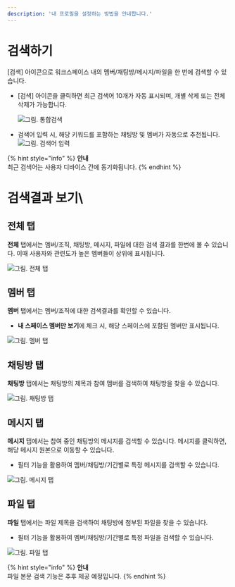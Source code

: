 ```yaml
---
description: '내 프로필을 설정하는 방법을 안내합니다.'
---
```


# 검색하기
[검색] 아이콘으로 워크스페이스 내의 멤버/채팅방/메시지/파일을 한 번에 검색할 수 있습니다. 

- [검색] 아이콘을 클릭하면 최근 검색어 10개가 자동 표시되며, 개별 삭제 또는 전체 삭제가 가능합니다.
    
    ![그림. 통합검색](https://s3-us-west-2.amazonaws.com/secure.notion-static.com/6a852a8e-c762-487b-b0bc-3b437b1fcca9/%ED%86%B5%ED%95%A9_%EA%B2%80%EC%83%89.png)

- 검색어 입력 시, 해당 키워드를 포함하는 채팅방 및 멤버가 자동으로 추천됩니다.
    ![그림. 검색어 입력](https://s3-us-west-2.amazonaws.com/secure.notion-static.com/a1c90435-2b48-4ab5-a237-c8ba9255e780/%EA%B2%80%EC%83%89%EC%96%B4_%EC%9E%85%EB%A0%A5.png)
    
{% hint style="info" %}
**안내**\
최근 검색어는 사용자 디바이스 간에 동기화됩니다.
{% endhint %}

    
# 검색결과 보기\
## 전체 탭

**전체** 탭에서는 멤버/조직, 채팅방, 메시지, 파일에 대한 검색 결과를 한번에 볼 수 있습니다. 이때 사용자와 관련도가 높은 멤버들이 상위에 표시됩니다. 

![그림. 전체 탭](https://s3-us-west-2.amazonaws.com/secure.notion-static.com/0b046232-8600-446f-9936-7112fd78d4f7/전체_탭.png)


## 멤버 탭
**멤버** 탭에서는 멤버/조직에 대한 검색결과를 확인할 수 있습니다. 
- **내 스페이스 멤버만 보기**에 체크 시, 해당 스페이스에 포함된 멤버만 표시됩니다.

![그림. 멤버 탭](https://s3-us-west-2.amazonaws.com/secure.notion-static.com/57635593-95e8-4d3f-aeca-9635aec31265/멤버_탭.png)


## 채팅방 탭
**채팅방** 탭에서는 채팅방의 제목과 참여 멤버를 검색하여 채팅방을 찾을 수 있습니다.

![그림. 채팅방 탭](https://s3-us-west-2.amazonaws.com/secure.notion-static.com/26fb5507-48b9-44e0-be0b-230eeb19c24b/채팅방_탭.png)


## 메시지 탭
**메시지** 탭에서는 참여 중인 채팅방의 메시지를 검색할 수 있습니다. 메시지를 클릭하면, 해당 메시지 원본으로 이동할 수 있습니다.
- 필터 기능을 활용하여 멤버/채팅방/기간별로 특정 메시지를 검색할 수 있습니다.

![그림. 메시지 탭](https://s3-us-west-2.amazonaws.com/secure.notion-static.com/090b9952-e055-4b60-9944-037a33617fbb/메시지_탭.png)

## 파일 탭
**파일** 탭에서는 파일 제목을 검색하여 채팅방에 첨부된 파일을 찾을 수 있습니다.
- 필터 기능을 활용하여 멤버/채팅방/기간별로 특정 파일을 검색할 수 있습니다.

![그림. 파일 탭](https://s3-us-west-2.amazonaws.com/secure.notion-static.com/d5798536-980d-4f5b-9058-5fb45df2c87e/파일_탭.png)


{% hint style="info" %}
**안내**\
파일 본문 검색 기능은 추후 제공 예정입니다.
{% endhint %}
